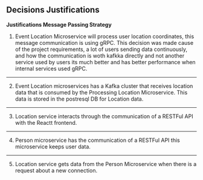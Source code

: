 ## Decisions Justifications
__Justifications Message Passing Strategy__

1. Event Location Microservice will process user location coordinates, this message communication is using gRPC. This decision was made cause of the project requirements, a lot of users sending data continuously, and how the communication is woth kafkka directly and not another service used by users its much better and has better performance when internal services used gRPC.

---

2. Event Location microservices has a Kafka cluster that receives location data that is consumed by the Processing Location Microservice. This data is stored in the postresql DB for Location data.

---

3. Location service interacts through the communication of a RESTFul API with the Reactt frontend.

---

4. Person microservice has the communication of a RESTFul API this microservice keeps user data.

---

5. Location service gets data from the Person Microservice when there is a request about a new connection.
